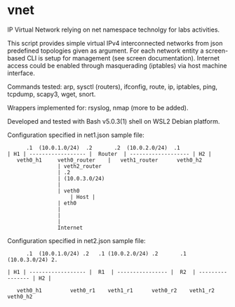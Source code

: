 # vnet
<p>IP Virtual Network relying on net namespace technolgy for labs activities. </p>

<p>This script provides simple virtual IPv4 interconnected networks from json predefined topologies given as argument.
For each network entity a screen-based CLI is setup for management (see screen documentation).
Internet access could be enabled through masquerading (iptables) via host machine interface.</p>
<p>Commands tested: arp, sysctl (routers), ifconfig, route, ip, iptables, ping, tcpdump, scapy3, wget, snort.</p>
<p>Wrappers implemented for: rsyslog, nmap (more to be added).</p>
<p>Developed and tested with Bash v5.0.3(1) shell on WSL2 Debian platform. </p>

Configuration specified in net1.json sample file:

	      .1  (10.0.1.0/24)  .2	      .2  (10.0.2.0/24)  .1
	| H1 | ------------------ |  Router  | ------------------- | H2 |
	   veth0_h1     veth0_router	|   veth1_router      veth0_h2
					| veth2_router
					| .2
					| (10.0.3.0/24)
					|
					| veth0
			     	    | Host |
					| eth0
					|
					|
					|
				    Internet



Configuration specified in net2.json sample file:

	      .1  (10.0.1.0/24) .2	 .1 (10.0.2.0/24) .2       .1 (10.0.3.0/24) 2.

	| H1 | ------------------ |  R1  | ---------------- |  R2  | ---------------- | H2 |

	   veth0_h1    	    veth0_r1	veth1_r1      veth0_r2    veth1_r2	   veth0_h2
